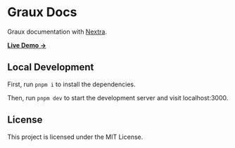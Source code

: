 # Graux Docs

Graux documentation with [Nextra](https://nextra.site).

[**Live Demo →**](https://graux-docs.vercel.app)


## Local Development

First, run `pnpm i` to install the dependencies.

Then, run `pnpm dev` to start the development server and visit localhost:3000.

## License

This project is licensed under the MIT License.
